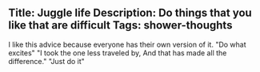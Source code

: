 Title: Juggle life
Description: Do things that you like that are difficult
Tags: shower-thoughts
---
I like this advice because everyone has their own version of it.
"Do what excites"
"I took the one less traveled by, And that has made all the difference."
"Just do it"
